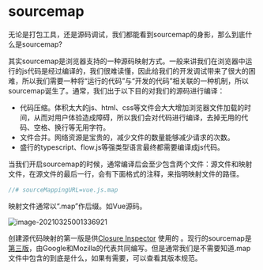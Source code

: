 # sourcemap

无论是打包工具，还是源码调试，我们都能看到sourcemap的身影，那么到底什么是sourcemap?

其实sourcemap是浏览器支持的一种源码映射方式。一般来讲我们在浏览器中运行的js代码是经过编译的，我们很难读懂，因此给我们的开发调试带来了很大的困难，所以我们需要一种将“运行的代码”与“开发的代码”相关联的一种机制，所以sourcemap诞生了。通常，我们出于以下目的对我们的源码进行编译：

- 代码压缩。体积太大的js、html、css等文件会大大增加浏览器文件加载的时间，从而对用户体验造成障碍，所以我们会对代码进行编译，去掉无用的代码、空格、换行等无用字符。
- 文件合并。网络资源是宝贵的，减少文件的数量能够减少请求的次数。
- 盛行的typescript、flow.js等强类型语言最终都需要编译成js代码。

当我们开启sourcemap的时候，通常编译后会至少包含两个文件：源文件和映射文件，在源文件的最后一行，会有下面格式的注释，来指明映射文件的路径。

```javascript
//# sourceMappingURL=vue.js.map
```

映射文件通常以“.map”作后缀。如Vue源码。

![image-20210325001336921](..\..\assets\soucemap.png)

创建源代码映射的第一版是供[Closure Inspector](https://code.google.com/archive/p/closure-inspector/) 使用的 。现行的sourcemap是[第三版](https://docs.google.com/document/d/1U1RGAehQwRypUTovF1KRlpiOFze0b-_2gc6fAH0KY0k/edit)，由Google和Mozilla的代表共同编写。但是通常我们是不需要知道.map文件中包含的到底是什么，如果有需要，可以查看其版本规范。



